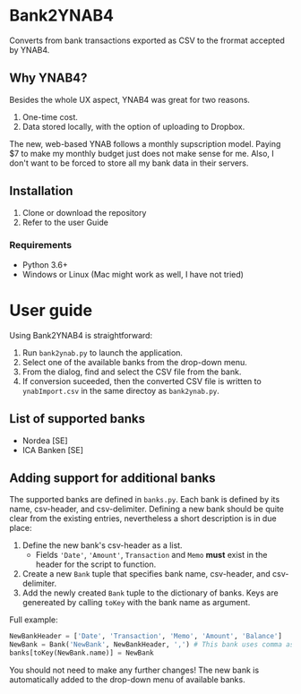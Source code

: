 # Bank2YNAB4
Converts from bank transactions exported as CSV to the frormat accepted by YNAB4.

## Why YNAB4?

Besides the whole UX aspect, YNAB4 was great for two reasons.
1. One-time cost. 
2. Data stored locally, with the option of uploading to Dropbox.

The new, web-based YNAB follows a monthly supscription model.
Paying $7 to make my monthly budget just does not make sense for me. 
Also, I don't want to be forced to store all my bank data in their servers.

## Installation

1. Clone or download the repository
2. Refer to the user Guide

### Requirements

* Python 3.6+
* Windows or Linux (Mac might work as well, I have not tried)

# User guide

Using Bank2YNAB4 is straightforward:
1. Run `bank2ynab.py` to launch the application.
2. Select one of the available banks from the drop-down menu.
3. From the dialog, find and select the CSV file from the bank.
4. If conversion suceeded, then the converted CSV file is written to `ynabImport.csv` in the same directoy as `bank2ynab.py`.

## List of supported banks

* Nordea [SE]
* ICA Banken [SE]

## Adding support for additional banks

The supported banks are defined in `banks.py`.
Each bank is defined by its name, csv-header, and csv-delimiter.
Defining a new bank should be quite clear from the existing entries, nevertheless a short description is in due place:
1. Define the new bank's csv-header as a list. 
   * Fields `'Date'`, `'Amount'`, `Transaction` and `Memo` **must** exist in the header for the script to function.
2. Create a new `Bank` tuple that specifies bank name, csv-header, and csv-delimiter.
3. Add the newly created `Bank` tuple to the dictionary of banks. Keys are genereated by calling `toKey` with the bank name as  argument.

Full example:
```python
NewBankHeader = ['Date', 'Transaction', 'Memo', 'Amount', 'Balance']
NewBank = Bank('NewBank', NewBankHeader, ',') # This bank uses comma as its delimiter
banks[toKey(NewBank.name)] = NewBank
```

You should not need to make any further changes! 
The new bank is automatically added to the drop-down menu of available banks.
